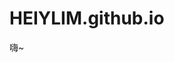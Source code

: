 # HEIYLIM.github.io

<!DOCTYPE html PUBLIC "-//W3C//DTD XHTML 1.0 Transitional//EN" "http://www.w3.org/TR/xhtml1/DTD/xhtml1-transitional.dtd">
<html xmlns="http://www.w3.org/1999/xhtml">
<head>
<meta http-equiv="Content-Type" content="text/html; charset=utf-8" />
<title>HEIYLIM2422755036@outlook.com</title>
</head>

<body>

<p>嗨~</p>

</body>
</html>
